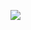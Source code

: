 ![](https://github.com/ShravanMeena/Notes-Taking-App-TO-DO/blob/main/src/assets/demo_.png?raw=true)
